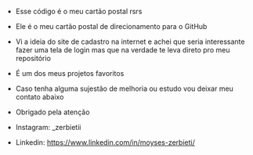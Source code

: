 - Esse código é o meu cartão postal rsrs
- Ele é o meu cartão postal de direcionamento para o GitHub 
- Vi a ideia do site de cadastro na internet e achei que seria interessante fazer uma tela de login mas que na verdade te leva direto pro meu repositório
- É um dos meus projetos favoritos 

- Caso tenha alguma sujestão de melhoria ou estudo vou deixar meu contato abaixo

- Obrigado pela atenção 
- Instagram: _zerbietii
- Linkedin: https://www.linkedin.com/in/moyses-zerbieti/
